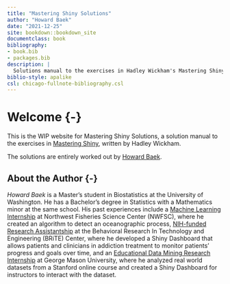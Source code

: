 ```yaml
--- 
title: "Mastering Shiny Solutions"
author: "Howard Baek"
date: "2021-12-25"
site: bookdown::bookdown_site
documentclass: book
bibliography:
- book.bib
- packages.bib
description: |
  Solutions manual to the exercises in Hadley Wickham's Mastering Shiny.
biblio-style: apalike
csl: chicago-fullnote-bibliography.csl
---
```


# Welcome {-}

This is the WIP website for Mastering Shiny Solutions, a solution manual to the exercises in [Mastering Shiny](https://mastering-shiny.org/), written by Hadley Wickham. 

The solutions are entirely worked out by [Howard Baek](http://insidethetv.rbind.io/). 

## About the Author {-}

_Howard Baek_ is a Master’s student in Biostatistics at the University of Washington. He has a Bachelor’s degree in Statistics with a Mathematics minor at the same school. His past experiences include a [Machine Learning Internship](https://github.com/orgs/UW-Upwelling-Project/teams/seattle) at Northwest Fisheries Science Center (NWFSC), where he created an algorithm to detect an oceanographic process, [NIH-funded Research Assistantship](https://github.com/howardbaek/addiction-dashboard-simple) at the Behavioral Research In Technology and Engineering (BRiTE) Center, where he developed a Shiny Dashboard that allows patients and clinicians in addiction treatment to monitor patients’ progress and goals over time, and an [Educational Data Mining Research Internship](https://github.com/howardbaek/mooc-project-github) at George Mason University, where he analyzed real world datasets from a Stanford online course and created a Shiny Dashboard for instructors to interact with the dataset.
